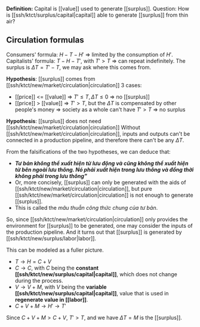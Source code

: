 **Definition:** Capital is [[value]] used to generate [[surplus]].
Question: How is [[ssh/ktct/surplus/capital|capital]] able to generate [[surplus]] from thin air?

## Circulation formulas
Consumers' formula: $H-T-H'$ => limited by the consumption of $H'$.
Capitalists' formula: $T-H-T'$, with $T'>T$ => can repeat indefinitely.
The surplus is $\Delta T=T'-T$, we may ask where this comes from.

**Hypothesis**: [[surplus]] comes from [[ssh/ktct/new/market/circulation|circulation]]
3 cases:
- [[price]] <= [[value]] => $T'\leq T, \Delta T\leq0$ => no [[surplus]]
- [[price]] > [[value]] => $T'>T$, but the $\Delta T$ is compensated by other people's money => society as a whole can't have $T'>T$ => no surplus

**Hypothesis**: [[surplus]] does not need [[ssh/ktct/new/market/circulation|circulation]]
Without [[ssh/ktct/new/market/circulation|circulation]], inputs and outputs can't be connected in a production pipeline, and therefore there can't be any $\Delta T$.

From the falsifications of the two hypotheses, we can deduce that:
- ***Tư bản không thể xuất hiện từ lưu động và cũng không thể xuất hiện từ bên ngoài lưu thông. Nó phải xuất hiện trong lưu thông và đồng thời không phải trong lưu thông"***
- Or, more concisely, [[surplus]] can only be generated with the aids of [[ssh/ktct/new/market/circulation|circulation]], but pure [[ssh/ktct/new/market/circulation|circulation]] is not enough to generate [[surplus]].
- This is called the *mâu thuẫn công thức chung của tư bản*.

So, since [[ssh/ktct/new/market/circulation|circulation]] only provides the environment for [[surplus]] to be generated, one may consider the inputs of the production pipeline.
And it turns out that [[surplus]] is generated by [[ssh/ktct/new/surplus/labor|labor]].

This can be modeled as a fuller picture.
- $T \to H=C+V$
- $C \to C$, with $C$ being the **constant [[ssh/ktct/new/surplus/capital|capital]]**, which does not change during the process.
- $V\to V+M$, with $V$ being the **variable [[ssh/ktct/new/surplus/capital|capital]]**, value that is used in **regenerate value in [[labor]]**.
- $C+V+M \to H' \to T'$

Since $C+V+M>C+V$, $T'>T$, and we have $\Delta T=M$ is the [[surplus]].


